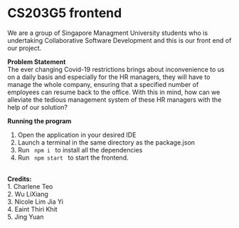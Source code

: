 # CS203G5 frontend
We are a group of Singapore Managment University students who is undertaking Collaborative Software Development and this is our front end of our project. 

<b>Problem Statement</b> <br>
The ever changing Covid-19 restrictions brings about inconvenience to us on a daily basis and especially for the HR managers, they will have to manage the whole company, ensuring that a specified number of employees can resume back to the office. With this in mind, how can we alleviate the tedious management system of these HR managers with the help of our solution?

<b>Running the program </b> <br>
1. Open the application in your desired IDE
2. Launch a terminal in the same directory as the package.json
3. Run <code> npm i </code> to install all the dependencies
4. Run <code> npm start </code> to start the frontend.  

<br>
<b> Credits: </b><br>
1. Charlene Teo <br>
2. Wu LiXiang <br>
3. Nicole Lim Jia Yi<br>
4. Eaint Thiri Khit <br>
5. Jing Yuan <br>


